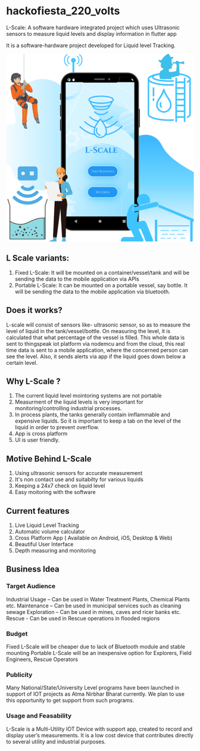 # hackofiesta_220_volts

 L-Scale: A software hardware integrated project which uses Ultrasonic sensors to measure liquid levels and display information in flutter app

 It is a software-hardware project developed for Liquid level Tracking.

  ![1](https://raw.githubusercontent.com/mrcodefrost/hackofiesta_220_volts/main/images/1.png)

 ## L Scale variants:
  1) Fixed L-Scale: It will be mounted on a container/vessel/tank and will be sending the data to the mobile application via APIs
  2) Portable L-Scale: It can be mounted on a portable vessel, say bottle. It will be sending the data to the mobile application via bluetooth.

 ## Does it works?

 L-scale will consist of sensors like- ultrasonic sensor, so as to measure the level of liquid in the tank/vessel/bottle. On measuring the level, it is calculated that what percentage of the vessel is filled. This whole data is sent to thingspeak iot platform via nodemcu and from the cloud,  this real time data is sent to a mobile application, where the concerned person can see the level. Also, it sends alerts via app if the liquid goes down below a certain level.


 ## Why L-Scale ?

 1) The current liquid level mointoring systems are not portable
 2) Measurment of the liquid levels is very important for monitoring/controlling industrial processes.
 3) In process plants, the tanks generally contain imflammable and expensive liquids. So it is important to keep a tab on the level of the liquid in order to prevent overflow.
 4) App is cross platform
 5) UI is user friendly.

 ## Motive Behind L-Scale

 1) Using ultrasonic sensors for accurate measurement
 2) It's non contact use and suitabilty for various liquids
 3) Keeping a 24x7 check on liquid level
 4) Easy moitoring with the software

 ## Current features

 1) Live Liquid Level Tracking
 2) Automatic volume calculator
 3) Cross Platform App ( Available on Android, iOS, Desktop & Web)
 4) Beautiful User Interface
 5) Depth measuring and monitoring


 ## Business Idea

 ### Target Audience

 Industrial Usage – Can be used in Water Treatment Plants, Chemical Plants etc.
 Maintenance – Can be used in municipal services such as cleaning sewage
 Exploration – Can be used in mines, caves and ricer banks etc.
 Rescue - Can be used in Rescue operations in flooded regions

 ### Budget

 Fixed L-Scale will be cheaper due to lack of Bluetooth module and stable mounting
 Portable L-Scale will be an inexpensive option for Explorers, Field Engineers, Rescue Operators

 ### Publicity

 Many National/State/University Level programs have been launched in support of IOT projects as Atma Nirbhar Bharat currently. We plan to use this opportunity to get support from such programs.

 ### Usage and Feasability

 L-Scale is a Multi-Utility IOT Device with support app, created to record and display user’s measurements. It is a low cost device that contributes directly to several utility and industrial purposes.

